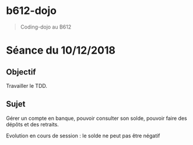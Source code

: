 # b612-dojo

> Coding-dojo au B612

# Séance du 10/12/2018

## Objectif

Travailler le TDD.

## Sujet 

Gérer un compte en banque, pouvoir consulter son solde,
pouvoir faire des dépôts et des retraits.

Evolution en cours de session : le solde ne peut pas être négatif
